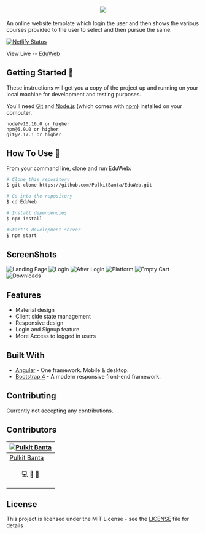<h1 align="center"><img src="src/assets/icon.png"></h1>

An online website template which login the user and then shows the various courses provided to the user to select and then pursue the same.

[![Netlify Status](https://api.netlify.com/api/v1/badges/3e705d86-2364-4c2d-ae43-75bbb15acaaa/deploy-status)](https://app.netlify.com/sites/eduw/deploys)

View Live -- [EduWeb](https://eduw.netlify.app/)

## Getting Started 🚀

These instructions will get you a copy of the project up and running on your local machine for development and testing purposes.

You'll need [Git](https://git-scm.com) and [Node.js](https://nodejs.org/en/download/) (which comes with [npm](http://npmjs.com)) installed on your computer.

```
node@v10.16.0 or higher
npm@6.9.0 or higher
git@2.17.1 or higher
```

## How To Use 🔧

From your command line, clone and run EduWeb:

```bash
# Clone this repository
$ git clone https://github.com/PulkitBanta/EduWeb.git

# Go into the repository
$ cd EduWeb

# Install dependencies
$ npm install

#Start's development server
$ npm start
```

## ScreenShots

![Landing Page](screenshots/landing.jpg "Landing Page")
![Login](screenshots/login.png "Login")
![After Login](screenshots/landing_login.jpg "Access to Features after Login")
![Platform](screenshots/platform.png "Platform")
![Empty Cart](screenshots/session.png "Session")
![Downloads](screenshots/downloads.png "Downloads")

## Features

- Material design
- Client side state management
- Responsive design
- Login and Signup feature
- More Access to logged in users

## Built With

- [Angular](https://angular.io/) - One framework. Mobile & desktop.
- [Bootstrap 4](https://getbootstrap.com/docs/4.0/getting-started/introduction/) - A modern responsive front-end framework.

## Contributing

Currently not accepting any contributions.

## Contributors

| [![Pulkit Banta](https://github.com/PulkitBanta.png?size=100)](https://github.com/PulkitBanta) |
| --- |
| [Pulkit Banta](https://github.com/PulkitBanta) |
| <p align="center"><a title="code">💻</a> <a title="designing">🎨</a> <a title="documentation">📖</a></p>

## License

This project is licensed under the MIT License - see the [LICENSE](LICENSE) file for details